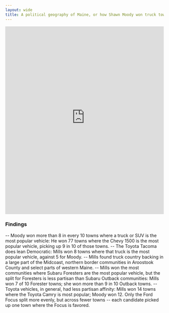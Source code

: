 ```yaml
---
layout: wide
title: A political geography of Maine, or how Shawn Moody won truck town
---
```

<div><iframe style="border: none;" src="https://public.tableausoftware.com/views/Topvehiclesbygubernatorialvote/Vehiclesbyvote?:showVizHome=no&amp;:embed=true" width="100%" height="595px"></iframe></div>

### Findings
-- Moody won more than 8 in every 10 towns where a truck or SUV is the most popular vehicle: He won 77 towns where the Chevy 1500 is the most popular vehicle, picking up 9 in 10 of those towns.
-- The Toyota Tacoma does lean Democratic: Mills won 8 towns where that truck is the most popular vehicle, against 5 for Moody.
-- Mills found truck country backing in a large part of the Midcoast, northern border communities in Aroostook County and select parts of western Maine.
-- Mills won the most communities where Subaru Foresters are the most popular vehicle, but the split for Foresters is less partisan than Subaru Outback communities: Mills won 7 of 10 Forester towns; she won more than 9 in 10 Outback towns.
-- Toyota vehicles, in general, had less partisan affinity: Mills won 14 towns where the Toyota Camry is most popular; Moody won 12. Only the Ford Focus split more evenly, but across fewer towns -- each candidate picked up one town where the Focus is favored.
